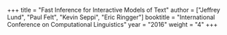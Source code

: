 +++
title = "Fast Inference for Interactive Models of Text"
author = ["Jeffrey Lund", "Paul Felt", "Kevin Seppi", "Eric Ringger"]
booktitle = "International Conference on Computational Linguistics"
year = "2016"
weight = "4"
+++
